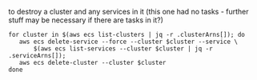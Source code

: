 to destroy a cluster and any services in it (this one had no tasks - further stuff may be necessary if there are tasks in it?)

```shell
for cluster in $(aws ecs list-clusters | jq -r .clusterArns[]); do
   aws ecs delete-service --force --cluster $cluster --service \
       $(aws ecs list-services --cluster $cluster | jq -r .serviceArns[]);
   aws ecs delete-cluster --cluster $cluster
done
```